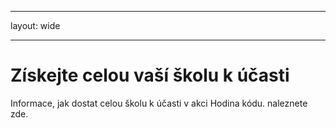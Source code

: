 * * *

layout: wide

* * *

# Získejte celou vaší školu k účasti

Informace, jak dostat celou školu k účasti v akci Hodina kódu. naleznete zde.